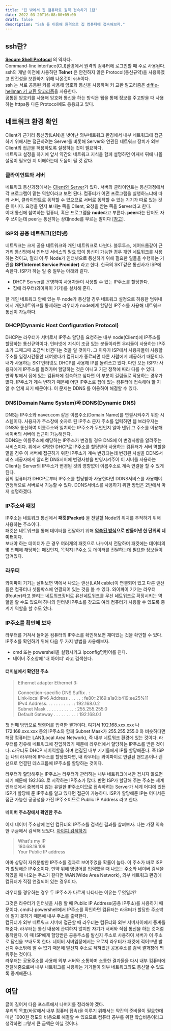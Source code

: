 ```yaml
---
title: "집 밖에서 집 컴퓨터로 원격 접속하기 1탄"
date: 2022-03-20T16:08:00+09:00
draft: false
description: "Ssh 를 이용해 원격으로 집 컴퓨터에 접속해보자."
---
```



## ssh란?

**[Secure Shell Protocol](https://en.wikipedia.org/wiki/Secure_Shell)** 의 약자다.  
Command-line interface(CLI)환경에서 원격의 컴퓨터에 로그인할 때 주로 사용된다.  
ssh의 개발 이전에 사용하던 **Telnet** 은 안전하지 않은 Protocol(통신규약)을 사용하였고 안전성을 보완하기 위해 나온것이 ssh이다.  
ssh 는 서로 공통된 키를 사용해 암호화 통신을 사용하며 키 교환 알고리즘은 [diffie-hellman 키 교환 알고리즘](https://en.wikipedia.org/wiki/Diffie%E2%80%93Hellman_key_exchange)을 사용한다.  
공통된 암호키를 사용해 암호화 통신을 하는 방식은 웹을 통해 정보를 주고받을 때 사용하는 https등 다른 Protocol에도 응용되고 있다.

## 네트워크 환경 확인

Client가 근거리 통신망(LAN)을 벗어난 외부네트워크 환경에서 내부 네트워크에 접근하기 위해서는 접근하려는 Server를 비롯해 Server와 연관된 네트워크 장치가 외부 Client의 접근을 허용하도록 설정하는 것이 필요하다.  
네트워크 설정을 하기에 앞서 약간의 네트워크 지식을 함께 설명하면 어째서 뒤에 나올 설정이 필요한 지 이해하는데 도움이 될 것 같다.  
### 클라이언트와 서버

네트워크 통신과정에서는 [Client와 Server](https://en.wikipedia.org/wiki/Client%E2%80%93server_model)가 있다. 서버와 클라이언트는 통신과정에서 각 프로그램이 맡는 역할이라고 보면 된다. 컴퓨터가 어떤 프로그램을 실행하느냐에 따라 서버, 클라이언트로 동작할 수 있으므로 서버로 동작할 수 있는 기기가 따로 있는 것은 아니다.
요청을 먼저 보내는 쪽을 Client, 요청을 받는 쪽을 Server라고 한다.  
이때 통신에 참여하는 컴퓨터, 혹은 프로그램을 **node**라고 부른다. **peer**라는 단어도 자주 쓰이는데 peer는 통신하는 상대node를 부르는 말이다 [[참고]](https://ethereum.stackexchange.com/questions/11070/whats-the-difference-between-node-and-peer/11071#11071?newreg=fa5ae35418564462a7b3ca226301dea9).  

### ISP와 공용 네트워크(인터넷)
네트워크는 크게 공용 네트워크와 개인 네트워크로 나뉜다. 블루투스, 에어드롭같이 근거리 통신망에서 인터넷 서비스의 필요 없이 통신이 가능한 경우 개인 네트워크를 사용하는 것이고, 멀리 
이 두 Node가 인터넷으로 통신하기 위해 필요한 일들을 수행하는 기관을 **ISP(Internet Service Provider)** 라고 한다. 한국의 SKT같은 통신사가 ISP에 속한다. ISP가 하는 일 중 일부는 아래와 같다.

- DHCP Server를 운영하여 사용자들이 사용할 수 있는 IP주소를 할당한다.
- 집에 라우터(와이파이 기기)를 설치해 준다.

한 개인 네트워크 안에 있는 두 node가 통신할 경우 네트워크 설정으로 허용한 범위내에서 개인네트워크를 통제하는 라우터가 node에게 할당한 IP주소를 사용해 네트워크 통신이 가능하다.  

### DHCP(Dynamic Host Configuration Protocol)
DHCP는 라우터가 서버로서 IP주소 할당을 요청하는 내부 node(Client)에 IP주소를 할당하는 통신규약이다. 인터넷에 지식이 조금 있는 분들이라면 우리들이 사용하는 IP주소가 그때그때 조금씩 바뀐다는 것을 알 것이다. 그 이유가 ISP에서 사용자들이 사용할 주소를 일정시간동안 대여했다가 컴퓨터가 종료되면 다른 사람에게 제공하기 때문이다. 내가 사용하는 SKT인터넷도 DHCP를 사용해 IP를 돌려쓰고 있다. 다만 모든 ISP가 사용자에게 IP주소를 돌려가며 할당하는 것은 아니고 기관 정책에 따라 다를 수 있다.  
만약 밖에서 집에 있는 컴퓨터에 접속하고 싶다면 이 부분이 걸림돌로 작용하는 경우가 많다. IP주소가 계속 변하기 때문에 어떤 IP주소로 집에 있는 컴퓨터에 접속해야 할 지 알 수 없게 되기 때문이다. 이 문제는 DDNS 를 이용하여 해결할 수 있다.

### DNS(Domain Name System)와 DDNS(Dynamic DNS)
DNS는 IP주소와 naver.com 같은 이름주소(Domain Name)를 연결시켜주기 위한 시스템이다. 사용자가 주소창에 숫자로 된 IP주소 문자 주소를 입력하면 웹 브라우저는 DNS와 통신하여 이름주소와 일치하는 IP주소가 무엇인지 알아 낸뒤 그 주소를 이용해 네이버의 서버에 접근이 가능해진다.  
DDNS는 이름주소에 해당하는 IP주소가 변경될 경우 DNS에 이 변경사항을 알려주는 서비스이다. 위에서 설명한 DHCP로 IP주소를 할당받아 사용하는 컴퓨터가 서버 역할을 맡을 경우 이 서버에 접근하기 위한 IP주소가 계속 변경되는데 변경된 사실을 DDNS서비스 제공자에게 알리면 DNS서버에 변경사항을 반영시켜주어 이 서버를 사용하는 Client는 Server의 IP주소가 변경된 것의 영향없이 이름주소로 계속 연결을 할 수 있게 된다.  
집의 컴퓨터가 DHCP로부터 IP주소를 할당받아 사용한다면 DDNS서비스를 사용해야 안정적으로 서버로서 기능할 수 있다. DDNS서비스를 사용하기 위한 방법은 2탄에서 마저 설명하겠다.

### IP주소와 패킷

IP주소는 네트워크 통신에서 **패킷(Packet)** 을 전달할 Node의 위치를 추적하기 위해 사용하는 주소이다.  
패킷은 네트워크를 통해 데이터를 전달하기 위해 **[약속된 방식](https://www.khanacademy.org/computing/computers-and-internet/xcae6f4a7ff015e7d:the-internet/xcae6f4a7ff015e7d:routing-with-redundancy/a/ip-packets#:~:text=Each%20IP%20packet%20contains%20both,or%20part%20of%20a%20webpage.)으로 만들어낸 한 단위의 데이터**이다.  
보내야 하는 데이터가 큰 경우 여러개의 패킷으로 나누어서 전달하며 패킷에는 데이터의 몇 번째에 해당하는 패킷인지, 목적지 IP주소 등 데이터를 전달하는데 필요한 정보들이 담겨있다.

### 라우터

와이파이 기기는 살펴보면 벽에서 나오는 랜선(LAN cable)이 연결되어 있고 다른 랜선들은 컴퓨터나 셋톱박스에 연결되어 있는 것을 볼 수 있다. 와이파이 기기는 라우터(Router)라고 불리는 네트워크장비로 유선네트워크를 무선 네트워크로 확장시키는 역할을 할 수도 있으며 하나의 인터넷 IP주소를 갖고도 여러 컴퓨터가 사용할 수 있도록 중계기 역할을 할 수도 있다.

### IP주소를 확인해 보자

라우터를 거쳐서 들어온 컴퓨터의 IP주소를 확인해보면 재미있는 것을 확인할 수 있다. IP주소를 확인하기 위해 다음 두 가지 방법을 사용해보자.

- cmd 또는 powershell을 실행시키고 ipconfig명령어를 친다.
- 네이버 주소창에 '내 아이피' 라고 검색한다.

#### 터미널에서 확인한 주소
> Ethernet adapter Ethernet 3:
>
>   Connection-specific DNS Suffix  . :  
>   Link-local IPv6 Address . . . . . : fe80::2169:a1a0:b419:ee25%11  
>   IPv4 Address. . . . . . . . . . . : 192.168.0.2  
>   Subnet Mask . . . . . . . . . . . : 255.255.255.0  
>   Default Gateway . . . . . . . . . : 192.168.0.1  

첫 번째 방법으로 명령어를 입력한 결과이다. 여기서 192.168.xxx.xxx 나 172.168.xxx.xxx 등의 IP주소와 함께 Subnet Mask가 255.255.255.0 와 비슷하다면 해당 컴퓨터는 LAN(Local Area Network), 즉 내부 네트워크 환경에 있는 것이다. 라우터를 경유해 네트워크에 진입하였기 때문에 라우터에서 할당하는 IP주소를 받은 것이다. 라우터도 DHCP 서버역할을 하며 연결된 내부 기기들에게 IP를 할당해준다. 즉 ISP는 나의 라우터에 IP주소를 할당했다면, 내 라우터는 와이파이로 연결된 핸드폰이나 랜선으로 연결된 데스크톱에 IP주소를 할당하는 것이다.  

라우터가 할당해주는 IP주소는 라우터가 관리하는 내부 네트워크에서만 겹치지 않으면 되기 때문에 192.168. 로 시작하는 IP주소가 많다. 반면 ISP가 할당해 주는 주소는 세계 인터넷에서 중복되지 않는 유일한 IP주소이므로 접속하려는 Server가 세계 어디에 있든 ISP가 할당해 준 IP주소를 알고 있다면 접근이 가능하다. ISP가 할당해준 IP는 어디서든 접근 가능한 공공성을 가진 IP주소이므로 Public IP Address 라고 한다.  

#### 네이버 주소창에서 확인한 주소

이제 네이버 주소창에 본인 컴퓨터의 IP주소를 검색한 결과를 살펴보자.
나는 가장 익숙한 구글에서 검색해 보았다. [아이피 검색하기](https://www.google.com/search?q=my+ip)

> What's my IP  
> 180.68.19.108  
> Your Public IP address

아마 상당히 자유분방한 IP주소를 결과로 보여주었을 확률이 높다. 이 주소가 바로 ISP가 할당해준 IP주소이다. 만약 위에 명령어를 입력했을 때 나오는 주소와 네이버 검색을 하였을 때 나오는 주소가 같다면 WAN(Wide Area Network), 외부 네트워크 환경에 컴퓨터가 직접 연결되어 있는 경우이다.  

라우터를 경유하는 경우 두 IP주소가 다르게 나타나는 이유는 무엇일까?  

그것은 라우터가 인터넷을 사용 할 때 Public IP Address(공용 IP주소)를 사용하기 때문이다. cmd나 powershell에서 IP주소를 확인하면 컴퓨터는 라우터가 할당한 주소밖에 알지 못하기 때문에 내부 주소를 출력한다.  
컴퓨터가 외부 네트워크 서버에 접근할 때 라우터는 컴퓨터와 외부 서버사이에서 중계를 해준다. 라우터는 통신 내용에 관여하지 않지만 자기가 서버와 직접 통신을 하는 것처럼 동작한다. 이 때 ISP에게 할당받은 공용주소를 발신지 주소로 사용하여 서버가 이 주소로 답신을 보내도록 한다. 네이버 서버입장에서는 오로지 라우터가 패킷에 적어보낸 발신지 주소밖에 알 수 없기 때문에 발신지 주소로 적혀있던 공용주소를 검색 결과창에 띄워주는 것이다.  
라우터는 공용주소를 사용해 외부 서버와 소통하며 소통한 결과물을 다시 내부 컴퓨터에 전달해줌으로써 내부 내트워크를 사용하는 기기들이 외부 네트워크와도 통신할 수 있도록 중계해준다.  

## 여담
글이 길어져 다음 포스트에서 나머지를 정리해야 겠다.  
우리의 목표(바깥에서 내부 컴퓨터 접속)을 이루기 위해서는 약간의 준비물이 필요한데 매년 1000원 정도의 비용으로 해결할 수 있으므로 컴퓨터 공부를 위한 학습비용이라고 생각하면 그렇게 큰 금액은 아닐 것이다.




<!--
## 맥 설정 바꾸기

윈도우에서 에러 발생시 새로 만들어야함
https://www.lesstif.com/software-architect/ssh-load-key-invalid-format-openssh-rsa-106856464.html

패스워드 입장 막기
https://www.cyberciti.biz/faq/how-to-disable-ssh-password-login-on-linux/

맥 ssh 세팅 리스타트
https://devlog.jwgo.kr/2019/07/03/how-do-i-check-if-a-service-is-running-in-mac/

ssh, 호스트 클라이언트 인증
https://scriptingosx.com/2017/07/ssh-keys-part-2-client-verification/

-->
